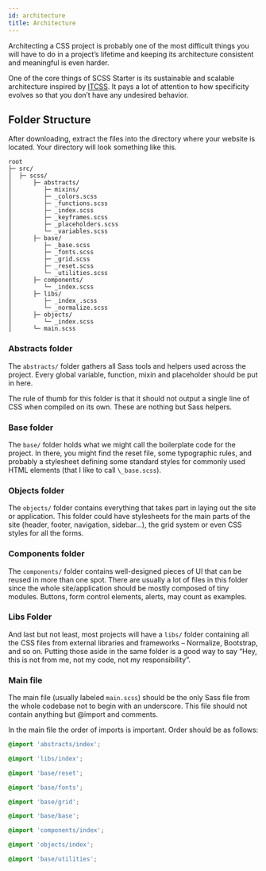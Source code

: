 ```yaml
---
id: architecture
title: Architecture
---
```


Architecting a CSS project is probably one of the most difficult things you will have to do in a project’s lifetime and keeping its architecture consistent and meaningful is even harder.

One of the core things of SCSS Starter is its sustainable and scalable architecture inspired by [ITCSS](http://itcss.io). It pays a lot of attention to how specificity evolves so that you don’t have any undesired behavior.

## Folder Structure

After downloading, extract the files into the directory where your website is located. Your directory will look something like this.

```text
root
├─ src/
│  ├─ scss/
│      ├─ abstracts/
│         ├─ mixins/
│         ├─ _colors.scss
│         ├─ _functions.scss
│         ├─ _index.scss
│         ├─ _keyframes.scss
│         ├─ _placeholders.scss
│         └─ _variables.scss
│      ├─ base/
│         ├─ _base.scss
│         ├─ _fonts.scss
│         ├─ _grid.scss
│         ├─ _reset.scss
│         └─ _utilities.scss
│      ├─ components/
│         └─ _index.scss
│      ├─ libs/
│         ├─ _index_.scss
│         └─ _normalize.scss
│      ├─ objects/
│         └─ _index.scss
│      └─ main.scss
```

### Abstracts folder

The `abstracts/` folder gathers all Sass tools and helpers used across the project. Every global variable, function, mixin and placeholder should be put in here.

The rule of thumb for this folder is that it should not output a single line of CSS when compiled on its own. These are nothing but Sass helpers.

### Base folder

The `base/` folder holds what we might call the boilerplate code for the project. In there, you might find the reset file, some typographic rules, and probably a stylesheet defining some standard styles for commonly used HTML elements (that I like to call `\_base.scss`).

### Objects folder

The `objects/` folder contains everything that takes part in laying out the site or application. This folder could have stylesheets for the main parts of the site (header, footer, navigation, sidebar…), the grid system or even CSS styles for all the forms.

### Components folder

The `components/` folder contains well-designed pieces of UI that can be reused in more than one spot. There are usually a lot of files in this folder since the whole site/application should be mostly composed of tiny modules. Buttons, form control elements, alerts, may count as examples.

### Libs Folder

And last but not least, most projects will have a `libs/` folder containing all the CSS files from external libraries and frameworks – Normalize, Bootstrap, and so on. Putting those aside in the same folder is a good way to say “Hey, this is not from me, not my code, not my responsibility”.

### Main file

The main file (usually labeled `main.scss`) should be the only Sass file from the whole codebase not to begin with an underscore. This file should not contain anything but @import and comments.

In the main file the order of imports is important. Order should be as follows:

```scss
@import 'abstracts/index';

@import 'libs/index';

@import 'base/reset';

@import 'base/fonts';

@import 'base/grid';

@import 'base/base';

@import 'components/index';

@import 'objects/index';

@import 'base/utilities';
```

